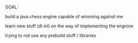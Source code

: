 GOAL:

build a java chess engine capable of winnning against me

learn new stuff (dl ml) on the way of implementing the engnine

trying to not use any prebuild stuff / libraries



